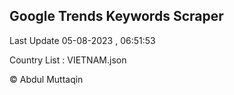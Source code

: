 

## Google Trends Keywords Scraper 
 
Last Update 05-08-2023 , 06:51:53

Country List :
VIETNAM.json



© Abdul Muttaqin 
